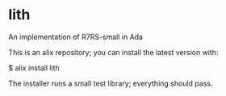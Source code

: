 # lith
An implementation of R7RS-small in Ada

This is an alix repository; you can install the latest version with:

$ alix install lith

The installer runs a small test library; everything should pass.
